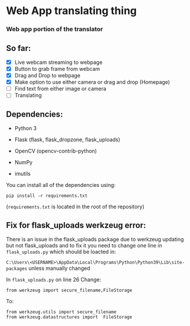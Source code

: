 # Web App translating thing

### Web app portion of the translator

## So far:
- [x] Live webcam streaming to webpage
- [x] Button to grab frame from webcam
- [x] Drag and Drop to webpage
- [X] Make option to use either camera or drag and drop (Homepage)
- [ ] Find text from either image or camera
- [ ] Translating

## Dependencies:
* Python 3

* Flask (flask, flask_dropzone, flask_uploads)

* OpenCV (opencv-contrib-python)

* NumPy

* imutils

You can install all of the dependencies using:
```
pip install -r requirements.txt
```
(`requirements.txt` is located in the root of the repository)

## Fix for flask_uploads werkzeug error:
There is an issue in the flask_uploads package due to werkzeug updating but not flask_uploads and to fix it you need to change one line in `flask_uploads.py`
which should be loacted in:

`C:\Users\<USERNAME>\AppData\Local\Programs\Python\Python39\Lib\site-packages` unless manually changed 

In `flask_uploads.py` on line 26 Change:
```
from werkzeug import secure_filename,FileStorage
```
To:
```
from werkzeug.utils import secure_filename
from werkzeug.datastructures import  FileStorage
```
